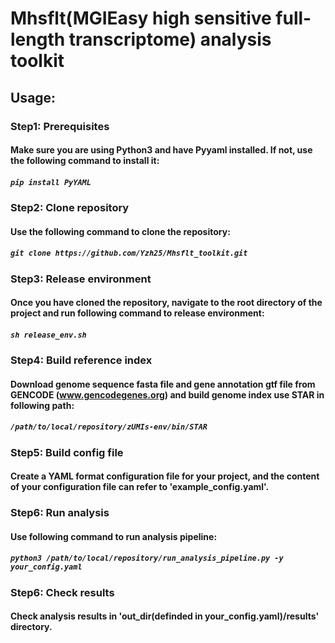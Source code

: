# Mhsflt(MGIEasy high sensitive full-length transcriptome) analysis toolkit  
## Usage:  
###    Step1: Prerequisites  
####        Make sure you are using Python3 and have Pyyaml installed. If not, use the following command to install it:  
#####            `pip install PyYAML`  
###    Step2: Clone repository   
####        Use the following command to clone the repository:  
#####            `git clone https://github.com/Yzh25/Mhsflt_toolkit.git`  
###    Step3: Release environment   
####        Once you have cloned the repository, navigate to the root directory of the project and run following command to release environment:  
#####            `sh release_env.sh`  
###    Step4: Build reference index  
####        Download genome sequence fasta file and gene annotation gtf file from GENCODE (www.gencodegenes.org) and build genome index use STAR in following path:   
#####            `/path/to/local/repository/zUMIs-env/bin/STAR`  
###    Step5: Build config file  
####       Create a YAML format configuration file for your project, and the content of your configuration file can refer to 'example_config.yaml'.  
###    Step6: Run analysis  
####        Use following command to run analysis pipeline:  
#####            `python3 /path/to/local/repository/run_analysis_pipeline.py -y your_config.yaml`  
###    Step6: Check results  
####        Check analysis results in 'out_dir(definded in your_config.yaml)/results' directory.  
